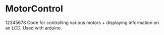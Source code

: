 # MotorControl

12345678
Code for controlling various motors + displaying information on an LCD. Used with arduino.
